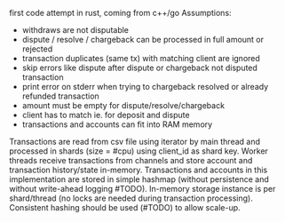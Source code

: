 first code attempt in rust, coming from c++/go
Assumptions:
- withdraws are not disputable
- dispute / resolve / chargeback can be processed in full amount or rejected
- transaction duplicates (same tx) with matching client are ignored
- skip errors like dispute after dispute or chargeback not disputed transaction
- print error on stderr when trying to chargeback resolved or already refunded transaction
- amount must be empty for dispute/resolve/chargeback
- client has to match ie. for deposit and dispute
- transactions and accounts can fit into RAM memory

Transactions are read from csv file using iterator by main thread and processed in shards (size = #cpu) using client_id as shard key.
Worker threads receive transactions from channels and store account and transaction history/state in-memory.
Transactions and accounts in this implementation are stored in simple hashmap (without persistence and without write-ahead logging #TODO).
In-memory storage instance is per shard/thread (no locks are needed during transaction processing). Consistent hashing should be used (#TODO) to allow scale-up.
